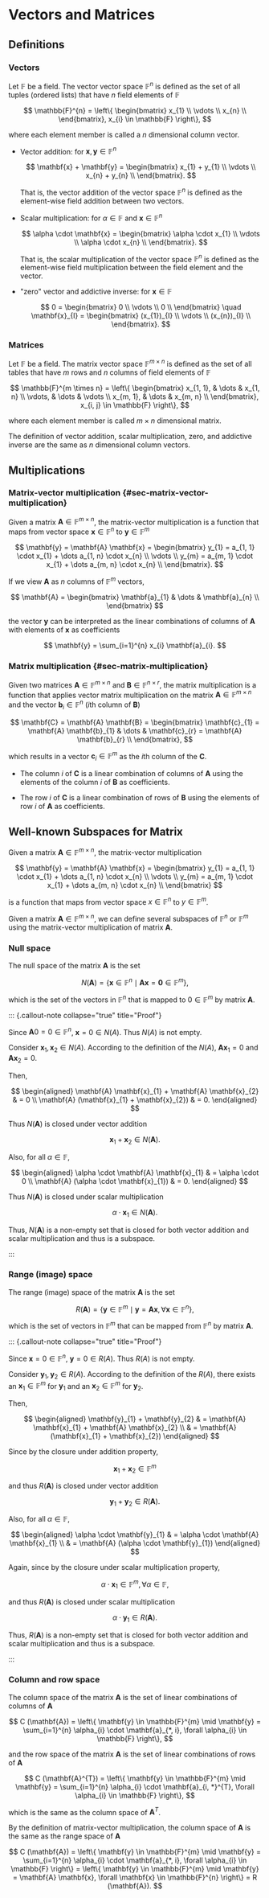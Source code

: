 # Vectors and Matrices

## Definitions 

### Vectors

Let $\mathbb{F}$ be a field. The vector vector space $\mathbb{F}^{n}$ is defined as the set of all tuples (ordered lists) that have $n$ field elements of $\mathbb{F}$

$$
\mathbb{F}^{n} = 
\left\{
\begin{bmatrix}
    x_{1} \\
    \vdots \\
    x_{n} \\
\end{bmatrix},
x_{i} \in \mathbb{F}
\right\},
$$

where each element member is called a $n$ dimensional column vector.

- Vector addition: for $\mathbf{x}, \mathbf{y} \in \mathbb{F}^{n}$

    $$
    \mathbf{x} + \mathbf{y} = 
    \begin{bmatrix}
        x_{1} + y_{1} \\
        \vdots \\
        x_{n} + y_{n} \\
    \end{bmatrix}.
    $$
    
    That is, the vector addition of the vector space $\mathbb{F}^{n}$ is defined as the element-wise field addition between two vectors.

- Scalar multiplication: for $\alpha \in \mathbb{F}$ and $\mathbf{x} \in \mathbb{F}^{n}$

    $$
    \alpha \cdot \mathbf{x} = 
    \begin{bmatrix}
        \alpha \cdot x_{1} \\
        \vdots \\
        \alpha \cdot x_{n} \\
    \end{bmatrix}.
    $$
    
    That is, the scalar multiplication of the vector space $\mathbb{F}^{n}$ is defined as the element-wise field multiplication between the field element and the vector.

- "zero" vector and addictive inverse: for $\mathbf{x} \in \mathbb{F}$

    $$
    0 = 
    \begin{bmatrix}
        0 \\
        \vdots \\
        0 \\
    \end{bmatrix}
    \quad
    \mathbf{x}_{I} = 
    \begin{bmatrix}
        (x_{1})_{I} \\
        \vdots \\
        (x_{n})_{I} \\
    \end{bmatrix}.
    $$

### Matrices

Let $\mathbb{F}$ be a field. The matrix vector space $\mathbb{F}^{m \times n}$ is defined as the set of all tables that have $m$ rows and $n$ columns of field elements of $\mathbb{F}$

$$
\mathbb{F}^{m \times n} = 
\left\{
\begin{bmatrix}
    x_{1, 1}, & \dots & x_{1, n} \\
    \vdots, & \dots & \vdots \\
    x_{m, 1}, & \dots & x_{m, n} \\
\end{bmatrix},
x_{i, j} \in \mathbb{F}
\right\},
$$

where each element member is called $m \times n$ dimensional matrix.

The definition of vector addition, scalar multiplication, zero, and addictive inverse are the same as $n$ dimensional column vectors.

## Multiplications 

### Matrix-vector multiplication {#sec-matrix-vector-multiplication}

Given a matrix $\mathbf{A} \in \mathbb{F}^{m \times n}$, 
the matrix-vector multiplication is a function that maps from vector space $\mathbf{x} \in \mathbb{F}^{n}$ to $\mathbf{y} \in \mathbb{F}^{m}$

$$
\mathbf{y} = \mathbf{A} \mathbf{x} = 
\begin{bmatrix}
    y_{1} = a_{1, 1} \cdot x_{1} + \dots a_{1, n} \cdot x_{n} \\
    \vdots \\
    y_{m} = a_{m, 1} \cdot x_{1} + \dots a_{m, n} \cdot x_{n} \\
\end{bmatrix}.
$$


If we view $\mathbf{A}$ as $n$ columns of $\mathbb{F}^{m}$ vectors,

$$
\mathbf{A} = 
\begin{bmatrix}
\mathbf{a}_{1} & \dots & \mathbf{a}_{n} \\
\end{bmatrix}
$$

the vector $\mathbf{y}$ can be interpreted as the linear combinations of columns of $\mathbf{A}$ with elements of $\mathbf{x}$ as coefficients

$$
\mathbf{y} = \sum_{i=1}^{n} x_{i} \mathbf{a}_{i}.
$$

### Matrix multiplication {#sec-matrix-multiplication}

Given two matrices $\mathbf{A} \in \mathbb{F}^{m \times n}$ and $\mathbf{B} \in \mathbb{F}^{n \times r}$, 
the matrix multiplication is a function that applies vector matrix multiplication on the matrix $\mathbf{A} \in \mathbb{F}^{m \times n}$ and the vector $\mathbf{b}_{i} \in \mathbb{F}^{n}$ 
($i$th column of $\mathbf{B}$)

$$
\mathbf{C} = \mathbf{A} \mathbf{B} = 
\begin{bmatrix}
\mathbf{c}_{1} = \mathbf{A} \mathbf{b}_{1} & \dots & \mathbf{c}_{r} = \mathbf{A} \mathbf{b}_{r} \\
\end{bmatrix},
$$ 

which results in a vector $\mathbf{c}_{i} \in \mathbb{F}^{m}$ as the $i$th column of the $\mathbf{C}$.

- The column $i$ of $\mathbf{C}$ is a linear combination of columns of $\mathbf{A}$ using the elements of the column $i$ of $\mathbf{B}$ as coefficients.

- The row $i$ of $\mathbf{C}$ is a linear combination of rows of $\mathbf{B}$ using the elements of row $i$ of $\mathbf{A}$ as coefficients.

## Well-known Subspaces for Matrix

Given a matrix $\mathbf{A} \in \mathbb{F}^{m \times n}$, the matrix-vector multiplication 

$$
\mathbf{y} = \mathbf{A} \mathbf{x} = 
\begin{bmatrix}
    y_{1} = a_{1, 1} \cdot x_{1} + \dots a_{1, n} \cdot x_{n} \\
    \vdots \\
    y_{m} = a_{m, 1} \cdot x_{1} + \dots a_{m, n} \cdot x_{n} \\
\end{bmatrix}
$$

is a function that maps from vector space $x \in \mathbb{F}^{n}$ to $y \in \mathbb{F}^{m}$.

Given a matrix $\mathbf{A} \in \mathbb{F}^{m \times n}$, we can define several subspaces of $\mathbb{F}^{n}$ or $\mathbb{F}^{m}$ using the matrix-vector multiplication of matrix $\mathbf{A}$.

### Null space

The null space of the matrix $\mathbf{A}$ is the set

$$
N (\mathbf{A}) = \left\{ 
    \mathbf{x} \in \mathbb{F}^{n} \mid \mathbf{A} \mathbf{x} = \mathbf{0} \in \mathbb{F}^{m}
\right\},
$$

which is the set of the vectors in $\mathbb{F}^{n}$ that is mapped to $0 \in \mathbb{F}^{m}$ by matrix $\mathbf{A}$.

::: {.callout-note collapse="true" title="Proof"}

Since $\mathbf{A} 0 = 0 \in \mathbb{F}^{n}$, $\mathbf{x} = 0 \in N (A)$. Thus $N (A)$ is not empty.

Consider $\mathbf{x}_{1}, \mathbf{x}_{2} \in N (A)$. 
According to the definition of the $N (A)$, 
$\mathbf{A} \mathbf{x}_{1} = 0$ and  $\mathbf{A} \mathbf{x}_{2} = 0$.

Then,

$$
\begin{aligned}
\mathbf{A} \mathbf{x}_{1} + \mathbf{A} \mathbf{x}_{2}
& = 0
\\
\mathbf{A} (\mathbf{x}_{1} + \mathbf{x}_{2})
& = 0.
\end{aligned}
$$

Thus $N (\mathbf{A})$ is closed under vector addition

$$
\mathbf{x}_{1} + \mathbf{x}_{2} \in N (\mathbf{A}).
$$

Also, for all $\alpha \in \mathbb{F}$,

$$
\begin{aligned}
\alpha \cdot \mathbf{A} \mathbf{x}_{1} 
& = \alpha \cdot 0
\\
\mathbf{A} (\alpha \cdot \mathbf{x}_{1})
& = 0.
\end{aligned}
$$

Thus $N (\mathbf{A})$ is closed under scalar multiplication

$$
\alpha \cdot \mathbf{x}_{1} \in N (\mathbf{A}).
$$

Thus, $N (\mathbf{A})$ is a non-empty set that is closed for both vector addition and scalar multiplication and thus is a subspace.

:::

### Range (image) space

The range (image) space of the matrix $\mathbf{A}$ is the set 

$$
R (\mathbf{A}) = \left\{ 
    \mathbf{y} \in \mathbb{F}^{m} \mid \mathbf{y} = \mathbf{A} \mathbf{x}, \forall \mathbf{x} \in \mathbb{F}^{n}
\right\},
$$

which is the set of vectors in $\mathbb{F}^{m}$ that can be mapped from $\mathbb{F}^{n}$ by matrix $\mathbf{A}$.

::: {.callout-note collapse="true" title="Proof"}

Since $\mathbf{x} = 0 \in \mathbb{F}^{n}$, $\mathbf{y} = 0 \in R (A)$. Thus $R (A)$ is not empty.

Consider $\mathbf{y}_{1}, \mathbf{y}_{2} \in R (A)$. 
According to the definition of the $R (A)$, 
there exists an $\mathbf{x}_{1} \in \mathbb{F}^{m}$ for $\mathbf{y}_{1}$ and an $\mathbf{x}_{2} \in \mathbb{F}^{m}$ for $\mathbf{y}_{2}$.

Then,

$$
\begin{aligned}
\mathbf{y}_{1} + \mathbf{y}_{2} 
& = \mathbf{A} \mathbf{x}_{1} + \mathbf{A} \mathbf{x}_{2}
\\
& = \mathbf{A} (\mathbf{x}_{1} + \mathbf{x}_{2})
\end{aligned}
$$

Since by the closure under addition property, 

$$
\mathbf{x}_{1} + \mathbf{x}_{2} \in \mathbb{F}^{m}
$$

and thus $R (\mathbf{A})$ is closed under vector addition

$$
\mathbf{y}_{1} + \mathbf{y}_{2} \in R (\mathbf{A}).
$$

Also, for all $\alpha \in \mathbb{F}$,

$$
\begin{aligned}
\alpha \cdot \mathbf{y}_{1}
& = \alpha \cdot \mathbf{A} \mathbf{x}_{1} 
\\
& = \mathbf{A} (\alpha \cdot \mathbf{y}_{1})
\end{aligned}
$$

Again, since by the closure under scalar multiplication property, 

$$
\alpha \cdot \mathbf{x}_{1} \in \mathbb{F}^{m}, \forall \alpha \in \mathbb{F},
$$

and thus $R (\mathbf{A})$ is closed under scalar multiplication

$$
\alpha \cdot \mathbf{y}_{1} \in R (\mathbf{A}).
$$

Thus, $R (\mathbf{A})$ is a non-empty set that is closed for both vector addition and scalar multiplication and thus is a subspace.

:::

### Column and row space

The column space of the matrix $\mathbf{A}$ is the set of linear combinations of columns of $\mathbf{A}$

$$
C (\mathbf{A}) = \left\{ 
    \mathbf{y} \in \mathbb{F}^{m} \mid \mathbf{y} = \sum_{i=1}^{n} \alpha_{i} \cdot \mathbf{a}_{*, i}, \forall \alpha_{i} \in \mathbb{F}
\right\},
$$

and the row space of the matrix $\mathbf{A}$ is the set of linear combinations of rows of $\mathbf{A}$

$$
C (\mathbf{A}^{T}) = \left\{ 
    \mathbf{y} \in \mathbb{F}^{m} \mid \mathbf{y} = \sum_{i=1}^{n} \alpha_{i} \cdot \mathbf{a}_{i, *}^{T}, \forall \alpha_{i} \in \mathbb{F}
\right\},
$$

which is the same as the column space of $\mathbf{A}^{T}$.

By the definition of matrix-vector multiplication,
the column space of $\mathbf{A}$ is the same as the range space of $\mathbf{A}$

$$
C (\mathbf{A}) = \left\{ 
    \mathbf{y} \in \mathbb{F}^{m} \mid \mathbf{y} = \sum_{i=1}^{n} \alpha_{i} \cdot \mathbf{a}_{*, i}, \forall \alpha_{i} \in \mathbb{F}
\right\} = \left\{ 
    \mathbf{y} \in \mathbb{F}^{m} \mid \mathbf{y} = \mathbf{A} \mathbf{x}, \forall \mathbf{x} \in \mathbb{F}^{n}
\right\} = R (\mathbf{A}).
$$
